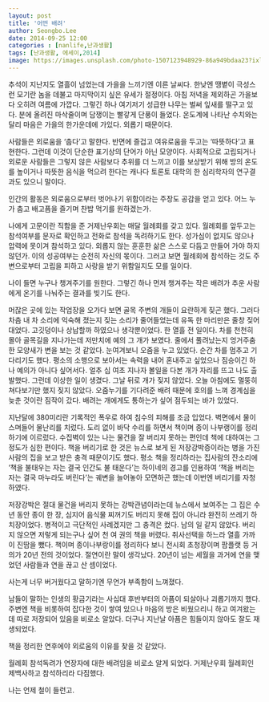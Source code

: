 ```yaml
---
layout: post
title: '어떤 배려'
author: Seongbo.Lee
date: 2014-09-25 12:00
categories : [nanlife,난과생활]
tags: [난과생활, 에세이,2014]
image: https://images.unsplash.com/photo-1507123948929-86a949bdaa23?ixlib=rb-1.2.1&ixid=eyJhcHBfaWQiOjEyMDd9&auto=format&fit=crop&w=960&q=70
---
```


추석이 지난지도 열흘이 넘었는데 가을을 느끼기엔 이른 날씨다. 한낮엔 땡볕이 극성스런 모기란 놈을 데불고 마지막이지 싶은 유세가 절정이다. 아침 저녁을 제외하곤 가을보다 오히려 여름에 가깝다. 그렇긴 하나 여기저기 성급한 나무는 벌써 잎새를 떨구고 있다. 분에 올려진 마삭줄이며 담쟁이는 빨갛게 단풍이 들었다. 온도계에 나타난 수치와는 달리 마음은 가을의 한가운데에 가있다. 외롭기 때문이다.

사람들은 외로움을 ‘춥다’고 말한다. 반면에 즐겁고 여유로움을 두고는 ‘따뜻하다’고 표현한다. 그런데 이것이 단순한 표기상의 단어가 아닌 모양이다. 사회적으로 고립되거나 외로운 사람들은 그렇지 않은 사람보다 추위를 더 느끼고 이를 보상받기 위해 방의 온도를 높이거나 따뜻한 음식을 먹으려 한다는 캐나다 토론토 대학의 한 심리학자의 연구결과도 있으니 말이다.

인간의 활동은 외로움으로부터 벗어나기 위함이라는 주장도 공감을 얻고 있다. 어느 누가 춥고 배고픔을 즐기며 찬밥 먹기를 원하겠는가. 

나에게 고문이란 직함을 준 거제난우회는 매달 월례회를 갖고 있다. 월례회를 앞두고는 참석여부를 문자로 확인하고 전화로 참석을 독려하기도 한다. 성가심이 없지도 않으나 압력에 못이겨 참석하고 있다. 외롭지 않는 훈훈한 삶은 스스로 다듬고 만들어 가야 하지 않던가. 이의 성공여부는 순전히 자신의 몫이다. 그러고 보면 월례회에 참석하는 것도 주변으로부터 고립을 피하고 사랑을 받기 위함일지도 모를 일이다.

나이 들면 누구나 챙겨주기를 원한다. 그렇긴 하나 먼저 챙겨주는 작은 배려가 추운 사람에게 온기를 나눠주는 결과를 빚기도 한다.

머잖은 곳에 있는 작업장을 오가다 보면 골목 주변의 개들이 요란하게 짖곤 했다. 그러다 차츰 내 차 소리에 익숙해 졌는지 짖는 소리가 줄어들었는데 유독 한 마리만은 줄창 짖어 대었다. 고깃덩이나 상납할까 하였으나 생각뿐이었다. 한 열흘 전 일이다. 차를 천천히 몰아 골목길을 지나가는데 저만치에 예의 그 개가 보였다. 줄에서 풀려났는지 엉거주춤한 모양새가 변을 보는 것 같았다. 눈여겨보니 오줌을 누고 있었다. 순간 차를 멈추고 기다리기도 했다. 평소의 소행으로 보아서는 속력을 내어 혼내주고 싶었으나 짐승이긴 하나 예의가 아니다 싶어서다. 얼추 십 여초 지나자 볼일을 다본 개가 자리를 뜨고 나도 출발했다. 그런데 이상한 일이 생겼다. 그날 뒤로 개가 짖지 않았다. 오늘 아침에도 멀뚱히 쳐다보기만 했지 짖지 않았다. 오줌누기를 기다려준 배려 때문에 호의를 느껴 경계심을 늦춘 것이란 짐작이 갔다. 배려는 개에게도 통하는가 싶어 점두되는 바가 있었다.

지난달에 380미리란 기록적인 폭우로 하여 침수의 피해를 조금 입었다. 벽면에서 물이 스며들어 물난리를 치렀다. 도리 없이 바닥 수리를 하면서 책이며 종이 나부랭이를 정리하기에 이르렀다. 수집벽이 있는 나는 물건을 잘 버리지 못하는 편인데 책에 대하여는 그 정도가 심한 편이다. 책을 버리기로 한 것은 뉴스로 보게 된 저장강박증이라는 병을 가진 사람의 집을 보고 받은 충격 때문이기도 했다. 평소 책을 정리하라는 집사람의 잔소리에 ‘책을 불태우는 자는 결국 인간도 불 태운다’는 하이네의 경고를 인용하여 ‘책을 버리는 자는 결국 마누라도 버린다’는 궤변을 늘어놓아 모면하곤 했는데 이번엔 버리기를 자청하였다.

저장강박은 절대 물건을 버리지 못하는 강박관념이라는데 뉴스에서 보여주는 그 집은 수 년 동안 종이 한 장, 심지어 음식물 찌꺼기도 버리지 못해 집이 아니라 완전히 쓰레기 하치장이었다. 병적이고 극단적인 사례겠지만 그 충격은 컸다. 남의 일 같지 않았다. 버리지 않으면 저렇게 되는구나 싶어 천 여 권의 책을 버렸다. 취사선택을 하느라 열흘 가까이 진땀을 뺐다. 책이며 종이나부랑이를 정리하다 보니 전시회 초청장이며 팜플랫 등 거의가 20년 전의 것이었다. 절연이란 말이 생각났다. 20년이 넘는 세월을 과거에 연을 맺었던 사람들과 연을 끊고 산 셈이었다.

사는게 너무 버거웠다고 말하기엔 무언가 부족함이 느껴졌다.

남들이 말하는 인생의 황금기라는 사십대 후반부터의 아픔이 되살아나 괴롭기까지 했다. 주변엔 책을 비롯하여 잡다한 것이 쌓여 있으나 마음의 방은 비웠으리니 하고 여겨왔는데 따로 저장되어 있음을 비로소 알았다. 더구나 지난날 아픔은 힘들이지 않아도 잘도 재생되었다.

책을 정리한 연후에야 외로움의 이유를 찾을 것 같았다.

월례회 참석독려가 연장자에 대한 배려임을 비로소 알게 되었다. 거제난우회 월례회인 제백사하고 참석하리라 다짐했다.

나는 언제 철이 들런고.